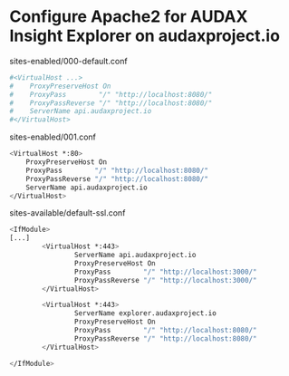# Configure Apache2 for AUDAX Insight Explorer on audaxproject.io

sites-enabled/000-default.conf
```sh
#<VirtualHost ...>
#    ProxyPreserveHost On
#    ProxyPass        "/" "http://localhost:8080/"
#    ProxyPassReverse "/" "http://localhost:8080/"
#    ServerName api.audaxproject.io
#</VirtualHost>
```

sites-enabled/001.conf
```sh
<VirtualHost *:80>
    ProxyPreserveHost On
    ProxyPass        "/" "http://localhost:8080/"
    ProxyPassReverse "/" "http://localhost:8080/"
    ServerName api.audaxproject.io
</VirtualHost>
```


sites-available/default-ssl.conf
```sh
<IfModule>
[...]
        <VirtualHost *:443>
                ServerName api.audaxproject.io
                ProxyPreserveHost On
                ProxyPass        "/" "http://localhost:3000/"
                ProxyPassReverse "/" "http://localhost:3000/"
        </VirtualHost>

        <VirtualHost *:443>
                ServerName explorer.audaxproject.io
                ProxyPreserveHost On
                ProxyPass        "/" "http://localhost:8080/"
                ProxyPassReverse "/" "http://localhost:8080/"
        </VirtualHost>

</IfModule>
```
